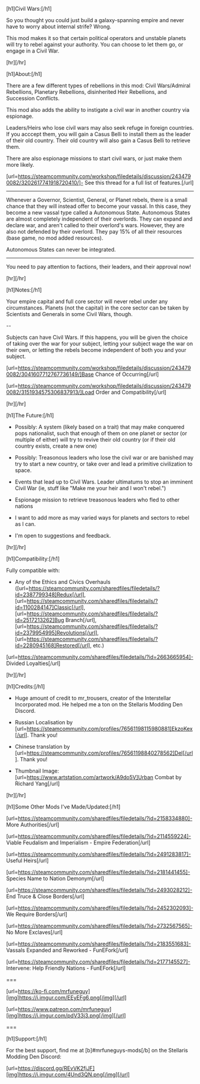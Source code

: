 [h1]Civil Wars:[/h1]

So you thought you could just build a galaxy-spanning empire and never have to worry about internal strife? Wrong.

This mod makes it so that certain political operators and unstable planets will try to rebel against your authority. You can choose to let them go, or engage in a Civil War.


[hr][/hr]

[h1]About:[/h1]

There are a few different types of rebellions in this mod: Civil Wars/Admiral Rebellions, Planetary Rebellions, disinherited Heir Rebellions, and Succession Conflicts.

This mod also adds the ability to instigate a civil war in another country via espionage.

Leaders/Heirs who lose civil wars may also seek refuge in foreign countries. If you acccept them, you will gain a Casus Belli to install them as the leader of their old country. Their old country will also gain a Casus Belli to retrieve them.

There are also espionage missions to start civil wars, or just make them more likely.

[url=https://steamcommunity.com/workshop/filedetails/discussion/2434790082/3202617741918720410/]- See this thread for a full list of features.[/url]

---

Whenever a Governor, Scientist, General, or Planet rebels, there is a small chance that they will instead offer to become your vassal. In this case, they become a new vassal type called a Autonomous State. Autonomous States are almost completely independent of their overlords. They can expand and declare war, and aren't called to their overlord's wars. However, they are also not defended by their overlord. They pay 15% of all their resources (base game, no mod added resources).

Autonomous States can never be integrated. 

---

You need to pay attention to factions, their leaders, and their approval now!


[hr][/hr]

[h1]Notes:[/h1]

Your  empire capital and full core sector will never rebel under any circumstances. Planets (not the capital) in the core sector can be taken by Scientists and Generals in some Civil Wars, though.

--

Subjects can have Civil Wars. If this happens, you will be given the choice of taking over the war for your subject, letting your subject wage the war on their own, or letting the rebels become independent of both you and your subject.


[url=https://steamcommunity.com/workshop/filedetails/discussion/2434790082/3041607712767736149/]Base Chance of Occurring[/url]

[url=https://steamcommunity.com/workshop/filedetails/discussion/2434790082/3151934575306837913/]Load Order and Compatibility[/url]


[hr][/hr]

[h1]The Future:[/h1]

- Possibly: A system (likely based on a trait) that may make conquered pops nationalist, such that enough of them on one planet or sector (or multiple of either) will try to revive their old country (or if their old country exists, create a new one)

- Possibly: Treasonous leaders who lose the civil war or are banished may try to start a new country, or take over and lead a primitive civilization to space.

- Events that lead up to Civil Wars. Leader ultimatums to stop an imminent Civil War (ie, stuff like "Make me your heir and I won't rebel.")

- Espionage mission to retrieve treasonous leaders who fled to other nations

- I want to add more as may varied ways for planets and sectors to rebel as I can.

- I'm open to suggestions and feedback.


[hr][/hr]

[h1]Compatibility:[/h1]

Fully compatible with:
- Any of the Ethics and Civics Overhauls ([url=https://steamcommunity.com/sharedfiles/filedetails/?id=2387799348]Redux[/url], [url=https://steamcommunity.com/sharedfiles/filedetails/?id=1100284147]Classic[/url], [url=https://steamcommunity.com/sharedfiles/filedetails/?id=2517213262]Bug Branch[/url], [url=https://steamcommunity.com/sharedfiles/filedetails/?id=2379954995]Revolutions[/url], [url=https://steamcommunity.com/sharedfiles/filedetails/?id=2280945168]Restored[/url], etc.)

[url=https://steamcommunity.com/sharedfiles/filedetails/?id=2663665954]- Divided Loyalties[/url]


[hr][/hr]

[h1]Credits:[/h1]

- Huge amount of credit to mr_trousers, creator of the Interstellar Incorporated mod. He helped me a ton on the Stellaris Modding Den Discord.

- Russian Localisation by [url=https://steamcommunity.com/profiles/76561198115980881]EkzoKex[/url]. Thank you!

- Chinese translation by [url=https://steamcommunity.com/profiles/76561198840278562]Del[/url]. Thank you!

- Thumbnail Image: [url=https://www.artstation.com/artwork/A9do5V]Urban Combat by Richard Yang[/url]


[hr][/hr]

[h1]Some Other Mods I've Made/Updated:[/h1]

[url=https://steamcommunity.com/sharedfiles/filedetails/?id=2158334880]- More Authorities[/url]

[url=https://steamcommunity.com/sharedfiles/filedetails/?id=2114559224]- Viable Feudalism and Imperialism - Empire Federation[/url]

[url=https://steamcommunity.com/sharedfiles/filedetails/?id=2491283817]- Useful Heirs[/url]

[url=https://steamcommunity.com/sharedfiles/filedetails/?id=2181441455]- Species Name to Nation Demonym[/url]

[url=https://steamcommunity.com/sharedfiles/filedetails/?id=2493028212]- End Truce & Close Borders[/url]

[url=https://steamcommunity.com/sharedfiles/filedetails/?id=2452302093]- We Require Borders[/url]

[url=https://steamcommunity.com/sharedfiles/filedetails/?id=2732567565]- No More Exclaves[/url]

[url=https://steamcommunity.com/sharedfiles/filedetails/?id=2183551683]- Vassals Expanded and Reworked - FunEFork[/url]

[url=https://steamcommunity.com/sharedfiles/filedetails/?id=2177145527]- Intervene: Help Friendly Nations - FunEFork[/url]

===

[url=https://ko-fi.com/mrfuneguy][img]https://i.imgur.com/EEyEFg6.png[/img][/url]

[url=https://www.patreon.com/mrfuneguy][img]https://i.imgur.com/pdV33j3.png[/img][/url]

===

[h1]Support:[/h1]

For the best support, find me at [b]#mrfuneguys-mods[/b] on the Stellaris Modding Den Discord:

[url=https://discord.gg/REvVK2fjJF][img]https://i.imgur.com/4Und3QN.png[/img][/url]